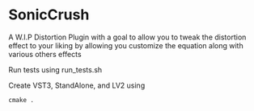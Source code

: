 # SonicCrush
A W.I.P Distortion Plugin with a goal to allow you to tweak the distortion effect to your liking by allowing you customize the equation along with various others effects

Run tests using run_tests.sh

Create VST3, StandAlone, and LV2 using
```
cmake .
```



